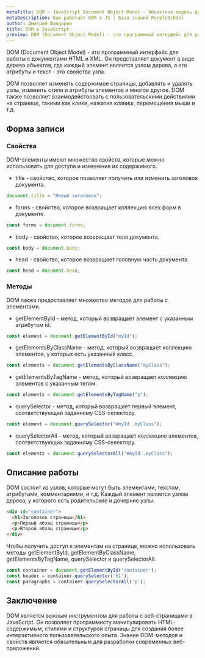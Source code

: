 ```yaml
---
metaTitle: DOM – JavaScript Document Object Model – Объектная модель документа
metaDescription: Как работает DOM в JS | База знаний PurpleSchool
author: Дмитрий Фандорин
title: DOM в JavaScript
preview: DOM (Document Object Model) - это программный интерфейс для работы с документами HTML и XML...
---
```


DOM (Document Object Model) - это программный интерфейс для работы с документами HTML и XML. Он представляет документ в виде дерева объектов, где каждый элемент является узлом дерева, а его атрибуты и текст - это свойства узла.

DOM позволяет изменять содержимое страницы, добавлять и удалять узлы, изменять стили и атрибуты элементов и многое другое. DOM также позволяет взаимодействовать с пользовательскими действиями на странице, такими как клики, нажатия клавиш, перемещения мыши и т.д.

## Форма записи

### Свойства

DOM-элементы имеют множество свойств, которые можно использовать для доступа и изменения их содержимого. 

- title - свойство, которое позволяет получить или изменить заголовок документа.

```javascript
document.title = "Новый заголовок";
```

- forms - свойство, которое возвращает коллекцию всех форм в документе.

```javascript
const forms = document.forms;
```

- body - свойство, которое возвращает тело документа.

```javascript
const body = document.body;
```

- head - свойство, которое возвращает головную часть документа.

```javascript
const head = document.head;
```

### Методы

DOM также предоставляет множество методов для работы с элементами. 

- getElementById - метод, который возвращает элемент с указанным атрибутом id.

```javascript
const element = document.getElementById("myId");
```

- getElementsByClassName - метод, который возвращает коллекцию элементов, у которых есть указанный класс.

```javascript
const elements = document.getElementsByClassName("myClass");
```

- getElementsByTagName - метод, который возвращает коллекцию элементов с указанным тегом.

```javascript
const elements = document.getElementsByTagName("p");
```

- querySelector - метод, который возвращает первый элемент, соответствующий заданному CSS-селектору.

```javascript
const element = document.querySelector("#myId .myClass");
```

- querySelectorAll - метод, который возвращает коллекцию элементов, соответствующих заданному CSS-селектору.

```javascript
const elements = document.querySelectorAll("#myId .myClass");
```

## Описание работы

DOM состоит из узлов, которые могут быть элементами, текстом, атрибутами, комментариями, и т.д. Каждый элемент является узлом дерева, у которого есть родительские и дочерние узлы.

```html
<div id="container">
  <h1>Заголовок страницы</h1>
  <p>Первый абзац страницы</p>
  <p>Второй абзац страницы</p>
</div>
```

Чтобы получить доступ к элементам на странице, можно использовать методы getElementById, getElementByClassName, getElementsByTagName, querySelector и querySelectorAll.

```javascript
const container = document.getElementById('container');
const header = container.querySelector('h1');
const paragraphs = container.querySelectorAll('p');
```

## Заключение

DOM является важным инструментом для работы с веб-страницами в JavaScript. Он позволяет программисту манипулировать HTML-содержимым, стилями и структурой страницы для создания более интерактивного пользовательского опыта. Знание DOM-методов и свойств является обязательным для разработки современных веб-приложений.